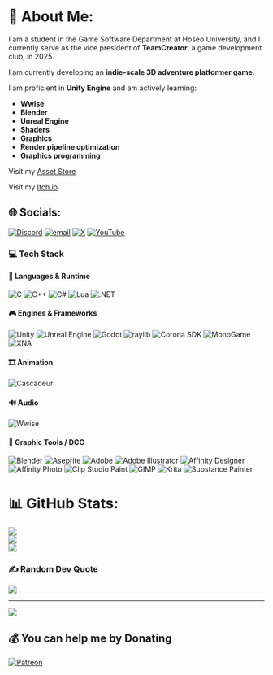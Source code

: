 # 💫 About Me:
<p>I am a student in the Game Software Department at Hoseo University, and I currently serve as the vice president of <strong>TeamCreator</strong>, a game development club, in 2025.</p>

<p>I am currently developing an <strong>indie-scale 3D adventure platformer game</strong>.</p>

<p>I am proficient in <strong>Unity Engine</strong> and am actively learning:</p>

<ul>
  <li><strong>Wwise</strong></li>
  <li><strong>Blender</strong></li>
  <li><strong>Unreal Engine</strong></li>
  <li><strong>Shaders</strong></li>
  <li><strong>Graphics</strong></li>
  <li><strong>Render pipeline optimization</strong></li>
  <li><strong>Graphics programming</strong></li>
</ul>

Visit my [Asset Store](https://assetstore.unity.com/publishers/114900)

Visit my [Itch.io](https://sunyunie.itch.io/ffmpeg-nyaagui)

## 🌐 Socials:
[![Discord](https://img.shields.io/badge/Discord-%237289DA.svg?logo=discord&logoColor=white)](https://discord.gg/@cavestory_) [![email](https://img.shields.io/badge/Email-D14836?logo=gmail&logoColor=white)](mailto:cathook@naver.com) [![X](https://img.shields.io/badge/X-black.svg?logo=X&logoColor=white)](https://x.com/Sunyunie_) [![YouTube](https://img.shields.io/badge/YouTube-%23FF0000.svg?logo=YouTube&logoColor=white)](https://youtube.com/@Sunyunie) 

### 💻 Tech Stack
#### 🧠 Languages & Runtime
![C](https://img.shields.io/badge/C-00599C?style=for-the-badge&logo=c&logoColor=white) ![C++](https://img.shields.io/badge/C++-00599C?style=for-the-badge&logo=c%2B%2B&logoColor=white) ![C#](https://img.shields.io/badge/C%23-239120?style=for-the-badge&logo=dotnet&logoColor=white) ![Lua](https://img.shields.io/badge/Lua-2C2D72?style=for-the-badge&logo=lua&logoColor=white) ![.NET](https://img.shields.io/badge/.NET-5C2D91?style=for-the-badge&logo=dotnet&logoColor=white)
#### 🎮 Engines & Frameworks
![Unity](https://img.shields.io/badge/Unity-000000?style=for-the-badge&logo=unity&logoColor=white) ![Unreal Engine](https://img.shields.io/badge/Unreal%20Engine-313131?style=for-the-badge&logo=unrealengine&logoColor=white) ![Godot](https://img.shields.io/badge/Godot-FFFFFF?style=for-the-badge&logo=godot-engine&logoColor=black) ![raylib](https://img.shields.io/badge/raylib-000000?style=for-the-badge&logo=raylib&logoColor=white) ![Corona SDK](https://img.shields.io/badge/Corona%20SDK-F7B500?style=for-the-badge&logo=coronaengine&logoColor=black) ![MonoGame](https://img.shields.io/badge/MonoGame-E73C00?style=for-the-badge&logo=monogame&logoColor=white) ![XNA](https://img.shields.io/badge/XNA-F28C28?style=for-the-badge&logoColor=white)
#### 🎞️ Animation
![Cascadeur](https://img.shields.io/badge/Cascadeur-FFCC00?style=for-the-badge&logoColor=black)
#### 🔊 Audio
![Wwise](https://img.shields.io/badge/Wwise-00549F?style=for-the-badge&logo=wwise&logoColor=white)
#### 🎨 Graphic Tools / DCC
![Blender](https://img.shields.io/badge/Blender-F5792A?style=for-the-badge&logo=blender&logoColor=white) ![Aseprite](https://img.shields.io/badge/Aseprite-FFFFFF?style=for-the-badge&logo=Aseprite&logoColor=7D929E) ![Adobe](https://img.shields.io/badge/Adobe-FF0000?style=for-the-badge&logo=adobe&logoColor=white) ![Adobe Illustrator](https://img.shields.io/badge/Adobe%20Illustrator-FF9A00?style=for-the-badge&logo=adobeillustrator&logoColor=white) ![Affinity Designer](https://img.shields.io/badge/Affinity%20Designer-1B72BE?style=for-the-badge&logo=affinity-designer&logoColor=white) ![Affinity Photo](https://img.shields.io/badge/Affinity%20Photo-7E4DD2?style=for-the-badge&logo=affinity-photo&logoColor=white) ![Clip Studio Paint](https://img.shields.io/badge/Clip%20Studio%20Paint-CFD3D3?style=for-the-badge&logo=clipstudiopaint&logoColor=white) ![GIMP](https://img.shields.io/badge/GIMP-657D8B?style=for-the-badge&logo=gimp&logoColor=FFFFFF) ![Krita](https://img.shields.io/badge/Krita-203759?style=for-the-badge&logo=krita&logoColor=EEF37B) ![Substance Painter](https://img.shields.io/badge/Substance%20Painter-FF6C37?style=for-the-badge&logo=adobe&logoColor=white)

# 📊 GitHub Stats:
![](https://github-readme-stats.vercel.app/api?username=Sunyunie&theme=blue_navy&hide_border=false&include_all_commits=true&count_private=true)<br/>
![](https://nirzak-streak-stats.vercel.app/?user=Sunyunie&theme=blue_navy&hide_border=false)<br/>
![](https://github-readme-stats.vercel.app/api/top-langs/?username=Sunyunie&theme=blue_navy&hide_border=false&include_all_commits=true&count_private=true&layout=compact)

### ✍️ Random Dev Quote
![](https://quotes-github-readme.vercel.app/api?type=horizontal&theme=radical)

---
[![](https://visitcount.itsvg.in/api?id=Sunyunie&icon=10&color=1)](https://visitcount.itsvg.in)

  ## 💰 You can help me by Donating
  [![Patreon](https://img.shields.io/badge/Patreon-F96854?style=for-the-badge&logo=patreon&logoColor=white)](https://patreon.com/Sunyunie?utm_medium=unknown&utm_source=join_link&utm_campaign=creatorshare_creator&utm_content=copyLink)

  
<!-- Proudly created with GPRM ( https://gprm.itsvg.in ) -->
